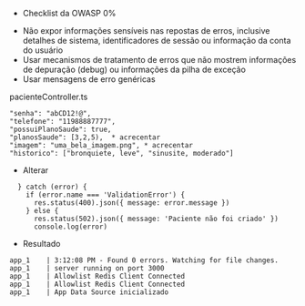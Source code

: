 * Checklist da OWASP 0%
- Não expor informações sensíveis nas repostas de erros, inclusive detalhes de sistema, identificadores de sessão ou informação da conta do usuário
- Usar mecanismos de tratamento de erros que não mostrem informações de depuração (debug) ou informações da pilha de exceção
- Usar mensagens de erro genéricas


pacienteController.ts

```
"senha": "abCD12!@",
"telefone": "11988887777",
"possuiPlanoSaude": true,
"planosSaude": [3,2,5),  * acrecentar
"imagem": "uma_bela_imagem.png", * acrecentar
"historico": ["bronquiete, leve", "sinusite, moderado"]
```


- Alterar
````
  } catch (error) {
    if (error.name === 'ValidationError') {
      res.status(400).json({ message: error.message })
    } else {
      res.status(502).json({ message: 'Paciente não foi criado' })
      console.log(error)
````

- Resultado
````
app_1    | 3:12:08 PM - Found 0 errors. Watching for file changes.
app_1    | server running on port 3000
app_1    | Allowlist Redis Client Connected
app_1    | Allowlist Redis Client Connected
app_1    | App Data Source inicializado
````

